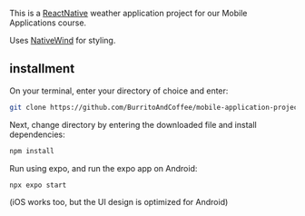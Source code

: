 This is a [ReactNative](https://reactnative.dev/) weather application project for our Mobile Applications course.

Uses [NativeWind](https://nativewind.dev/) for styling.

## installment

On your terminal, enter your directory of choice and enter:
```bash
git clone https://github.com/BurritoAndCoffee/mobile-application-project.git
```

Next, change directory by entering the downloaded file and install dependencies:

```bash
npm install
```

Run using expo, and run the expo app on Android:

```bash
npx expo start
```

(iOS works too, but the UI design is optimized for Android)
